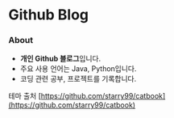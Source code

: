 # Github Blog

### About

- **개인 Github 블로그**입니다.
- 주요 사용 언어는 Java, Python입니다.
- 코딩 관련 공부, 프로젝트를 기록합니다.

테마 출처 [https://github.com/starry99/catbook](https://github.com/starry99/catbook)